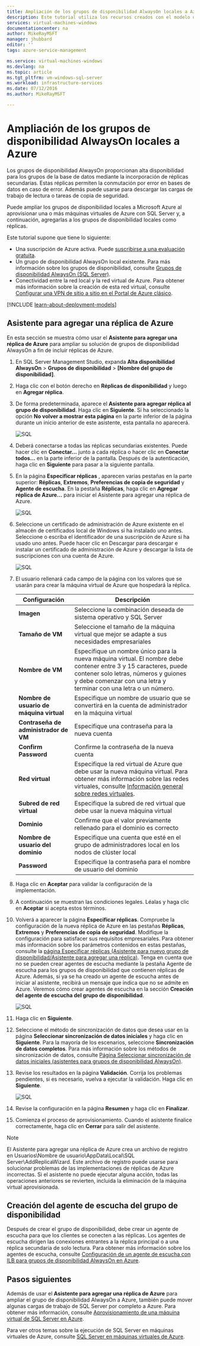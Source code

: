 ```yaml
---
title: Ampliación de los grupos de disponibilidad AlwaysOn locales a Azure | Microsoft Docs
description: Este tutorial utiliza los recursos creados con el modelo de implementación clásica y describe cómo utilizar el Asistente para agregar una réplica en SQL Server Management Studio (SSMS) a fin de agregar una réplica del grupo de disponibilidad AlwaysOn en Azure.
services: virtual-machines-windows
documentationcenter: na
author: MikeRayMSFT
manager: jhubbard
editor: ''
tags: azure-service-management

ms.service: virtual-machines-windows
ms.devlang: na
ms.topic: article
ms.tgt_pltfrm: vm-windows-sql-server
ms.workload: infrastructure-services
ms.date: 07/12/2016
ms.author: MikeRayMSFT

---
```

# Ampliación de los grupos de disponibilidad AlwaysOn locales a Azure
Los grupos de disponibilidad AlwaysOn proporcionan alta disponibilidad para los grupos de la base de datos mediante la incorporación de réplicas secundarias. Estas réplicas permiten la conmutación por error en bases de datos en caso de error. Además puede usarse para descargar las cargas de trabajo de lectura o tareas de copia de seguridad.

Puede ampliar los grupos de disponibilidad locales a Microsoft Azure al aprovisionar una o más máquinas virtuales de Azure con SQL Server y, a continuación, agregarlas a los grupos de disponibilidad locales como réplicas.

Este tutorial supone que tiene lo siguiente:

* Una suscripción de Azure activa. Puede [suscribirse a una evaluación gratuita](https://azure.microsoft.com/pricing/free-trial/).
* Un grupo de disponibilidad AlwaysOn local existente. Para más información sobre los grupos de disponibilidad, consulte [Grupos de disponibilidad AlwaysOn (SQL Server)](https://msdn.microsoft.com/library/hh510230.aspx).
* Conectividad entre la red local y la red virtual de Azure. Para obtener más información sobre la creación de esta red virtual, consulte [Configurar una VPN de sitio a sitio en el Portal de Azure clásico](../vpn-gateway/vpn-gateway-site-to-site-create.md).

[!INCLUDE [learn-about-deployment-models](../../includes/learn-about-deployment-models-classic-include.md)]

## Asistente para agregar una réplica de Azure
En esta sección se muestra cómo usar el **Asistente para agregar una réplica de Azure** para ampliar su solución de grupos de disponibilidad AlwaysOn a fin de incluir réplicas de Azure.

1. En SQL Server Management Studio, expanda **Alta disponibilidad AlwaysOn** > **Grupos de disponibilidad** > **[Nombre del grupo de disponibilidad]**.
2. Haga clic con el botón derecho en **Réplicas de disponibilidad** y luego en **Agregar réplica**.
3. De forma predeterminada, aparece el **Asistente para agregar réplica al grupo de disponibilidad**. Haga clic en **Siguiente**. Si ha seleccionado la opción **No volver a mostrar esta página** en la parte inferior de la página durante un inicio anterior de este asistente, esta pantalla no aparecerá.
   
    ![SQL](./media/virtual-machines-windows-classic-sql-onprem-availability/IC742861.png)
4. Deberá conectarse a todas las réplicas secundarias existentes. Puede hacer clic en **Conectar...** junto a cada réplica o hacer clic en **Conectar todos...** en la parte inferior de la pantalla. Después de la autenticación, haga clic en **Siguiente** para pasar a la siguiente pantalla.
5. En la página **Especificar réplicas** , aparecen varias pestañas en la parte superior: **Réplicas**, **Extremos**, **Preferencias de copia de seguridad** y **Agente de escucha**. En la pestaña **Réplicas**, haga clic en **Agregar réplica de Azure...** para iniciar el Asistente para agregar una réplica de Azure.
   
    ![SQL](./media/virtual-machines-windows-classic-sql-onprem-availability/IC742863.png)
6. Seleccione un certificado de administración de Azure existente en el almacén de certificados local de Windows si ha instalado uno antes. Seleccione o escriba el identificador de una suscripción de Azure si ha usado uno antes. Puede hacer clic en Descargar para descargar e instalar un certificado de administración de Azure y descargar la lista de suscripciones con una cuenta de Azure.
   
    ![SQL](./media/virtual-machines-windows-classic-sql-onprem-availability/IC742864.png)
7. El usuario rellenará cada campo de la página con los valores que se usarán para crear la máquina virtual de Azure que hospedará la réplica.
   
   | Configuración | Descripción |
   | --- | --- |
   | **Imagen** |Seleccione la combinación deseada de sistema operativo y SQL Server |
   | **Tamaño de VM** |Seleccione el tamaño de la máquina virtual que mejor se adapte a sus necesidades empresariales |
   | **Nombre de VM** |Especifique un nombre único para la nueva máquina virtual. El nombre debe contener entre 3 y 15 caracteres, puede contener solo letras, números y guiones y debe comenzar con una letra y terminar con una letra o un número. |
   | **Nombre de usuario de máquina virtual** |Especifique un nombre de usuario que se convertirá en la cuenta de administrador en la máquina virtual |
   | **Contraseña de administrador de VM** |Especifique una contraseña para la nueva cuenta |
   | **Confirm Password** |Confirme la contraseña de la nueva cuenta |
   | **Red virtual** |Especifique la red virtual de Azure que debe usar la nueva máquina virtual. Para obtener más información sobre las redes virtuales, consulte [Información general sobre redes virtuales](../virtual-network/virtual-networks-overview.md). |
   | **Subred de red virtual** |Especifique la subred de red virtual que debe usar la nueva máquina virtual |
   | **Dominio** |Confirme que el valor previamente rellenado para el dominio es correcto |
   | **Nombre de usuario del dominio** |Especifique una cuenta que esté en el grupo de administradores local en los nodos de clúster local |
   | **Password** |Especifique la contraseña para el nombre de usuario del dominio |
8. Haga clic en **Aceptar** para validar la configuración de la implementación.
9. A continuación se muestran las condiciones legales. Léalas y haga clic en **Aceptar** si acepta estos términos.
10. Volverá a aparecer la página **Especificar réplicas**. Compruebe la configuración de la nueva réplica de Azure en las pestañas **Réplicas**, **Extremos** y **Preferencias de copia de seguridad**. Modifique la configuración para satisfacer sus requisitos empresariales. Para obtener más información sobre los parámetros contenidos en estas pestañas, consulte la [página Especificar réplicas (Asistente para nuevo grupo de disponibilidad/Asistente para agregar una réplica)](https://msdn.microsoft.com/library/hh213088.aspx). Tenga en cuenta que no se pueden crear agentes de escucha mediante la pestaña Agente de escucha para los grupos de disponibilidad que contienen réplicas de Azure. Además, si ya se ha creado un agente de escucha antes de iniciar al asistente, recibirá un mensaje que indica que no se admite en Azure. Veremos cómo crear agentes de escucha en la sección **Creación del agente de escucha del grupo de disponibilidad**.
    
     ![SQL](./media/virtual-machines-windows-classic-sql-onprem-availability/IC742865.png)
11. Haga clic en **Siguiente**.
12. Seleccione el método de sincronización de datos que desea usar en la página **Seleccionar sincronización de datos iniciales** y haga clic en **Siguiente**. Para la mayoría de los escenarios, seleccione **Sincronización de datos completos**. Para más información sobre los métodos de sincronización de datos, consulte [Página Seleccionar sincronización de datos iniciales (asistentes para grupos de disponibilidad AlwaysOn)](https://msdn.microsoft.com/library/hh231021.aspx).
13. Revise los resultados en la página **Validación**. Corrija los problemas pendientes, si es necesario, vuelva a ejecutar la validación. Haga clic en **Siguiente**.
    
     ![SQL](./media/virtual-machines-windows-classic-sql-onprem-availability/IC742866.png)
14. Revise la configuración en la página **Resumen** y haga clic en **Finalizar**.
15. Comienza el proceso de aprovisionamiento. Cuando el asistente finalice correctamente, haga clic en **Cerrar** para salir del asistente.

> [!NOTE]
> El Asistente para agregar una réplica de Azure crea un archivo de registro en Usuarios\\Nombre de usuario\\AppData\\Local\\SQL Server\\AddReplicaWizard. Este archivo de registro puede usarse para solucionar problemas de las implementaciones de réplicas de Azure incorrectas. Si el asistente no puede ejecutar alguna acción, todas las operaciones anteriores se revierten, incluida la eliminación de la máquina virtual aprovisionada.
> 
> 

## Creación del agente de escucha del grupo de disponibilidad
Después de crear el grupo de disponibilidad, debe crear un agente de escucha para que los clientes se conecten a las réplicas. Los agentes de escucha dirigen las conexiones entrantes a la réplica principal o a una réplica secundaria de solo lectura. Para obtener más información sobre los agentes de escucha, consulte [Configuración de un agente de escucha con ILB para grupos de disponibilidad AlwaysOn en Azure](virtual-machines-windows-classic-ps-sql-int-listener.md).

## Pasos siguientes
Además de usar el **Asistente para agregar una réplica de Azure** para ampliar el grupo de disponibilidad AlwaysOn a Azure, también puede mover algunas cargas de trabajo de SQL Server por completo a Azure. Para obtener más información, consulte [Aprovisionamiento de una máquina virtual de SQL Server en Azure](virtual-machines-windows-portal-sql-server-provision.md).

Para ver otros temas sobre la ejecución de SQL Server en máquinas virtuales de Azure, consulte [SQL Server en máquinas virtuales de Azure](virtual-machines-windows-sql-server-iaas-overview.md).

<!---HONumber=AcomDC_0713_2016-->